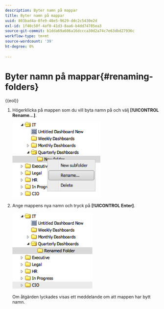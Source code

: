 ```yaml
---
description: Byter namn på mappar
title: Byter namn på mappar
uuid: 803bad4a-8fe9-48e5-9629-ddc2c5430e2d
exl-id: 1f40c50f-4af0-41d3-8aa6-b4dd74785ea3
source-git-commit: b1dda69a606a16dccca30d2a74c7e63dbd27936c
workflow-type: tm+mt
source-wordcount: '39'
ht-degree: 0%

---
```


# Byter namn på mappar{#renaming-folders}

{{eol}}

1. Högerklicka på mappen som du vill byta namn på och välj **[!UICONTROL Rename…]**.

   ![](assets/rename.png)

1. Ange mappens nya namn och tryck på **[!UICONTROL Enter]**.

   ![](assets/renamed_folder.png)

   Om åtgärden lyckades visas ett meddelande om att mappen har bytt namn.
